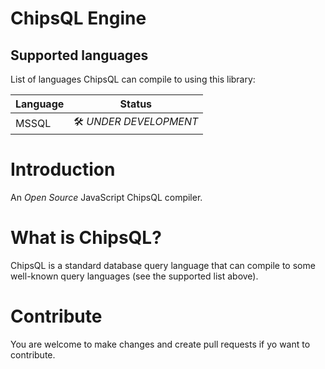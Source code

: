 # ChipsQL Engine

## Supported languages

List of languages ChipsQL can compile to using this library:

| Language | Status                 |
| -------- | ---------------------- |
| MSSQL    | 🛠️ _UNDER DEVELOPMENT_ |

# Introduction

An _Open Source_ JavaScript ChipsQL compiler.

# What is ChipsQL?

ChipsQL is a standard database query language that can compile to some well-known query languages (see the supported list above).

# Contribute

You are welcome to make changes and create pull requests if yo want to contribute.

